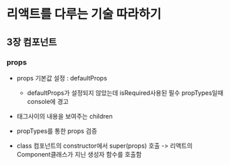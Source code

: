 # 리액트를 다루는 기술 따라하기

## 3장 컴포넌트
### props 

- props 기본값 설정 : defaultProps
    - defaultProps가 설정되지 않았는데 isRequired사용된 필수 propTypes일때 console에 경고  
- 태그사이의 내용을 보여주는 children
- propTypes를 통한 props 검증

- class 컴포넌트의 constructor에서 super(props) 호출
    -> 리액트의 Component클래스가 지닌 생성자 함수를 호출함
    